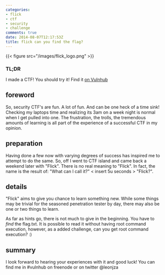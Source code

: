 ```yaml
---
categories:
- flick
- ctf
- security
- challenge
comments: true
date: 2014-08-07T12:17:53Z
title: flick can you find the flag?
---
```


{{< figure src="/images/flick_logo.png" >}}

### TL;DR
I made a CTF! You should try it! Find it [on Vulnhub](http://vulnhub.com/entry/flick-1,99/)

## foreword
So, security CTF's are fun. A lot of fun. And can be one heck of a time sink! Checking my laptops time and realizing its 3am on a week night is normal when I get pulled into one. The frustration, the trolls, the tremendous amounts of learning is all part of the experience of a successful CTF in my opinion.

<!--more-->

## preparation
Having done a few now with varying degrees of success has inspired me to attempt to do the same. So, off I went to CTF island and came back a weekend later with "Flick". There is no real meaning to "Flick". In fact, the name is the result of: "What can I call it?" < insert 5u seconds > "Flick?".

## details
"Flick" aims to give you chance to learn something new. While some things may be trivial for the seasoned penetration tester by day, there may also be one or two things to learn.

As far as hints go, there is not much to give in the beginning. You have to *find* the flag.txt. It is possible to read it without having root command execution, however, as a added challenge, can you get root command execution? :)

## summary
I look forward to hearing your experiences with it and good luck! You can find me in #vulnhub on freenode or on twitter @leonjza